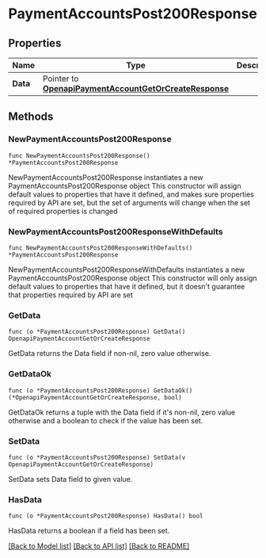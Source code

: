 # PaymentAccountsPost200Response

## Properties

Name | Type | Description | Notes
------------ | ------------- | ------------- | -------------
**Data** | Pointer to [**OpenapiPaymentAccountGetOrCreateResponse**](OpenapiPaymentAccountGetOrCreateResponse.md) |  | [optional] 

## Methods

### NewPaymentAccountsPost200Response

`func NewPaymentAccountsPost200Response() *PaymentAccountsPost200Response`

NewPaymentAccountsPost200Response instantiates a new PaymentAccountsPost200Response object
This constructor will assign default values to properties that have it defined,
and makes sure properties required by API are set, but the set of arguments
will change when the set of required properties is changed

### NewPaymentAccountsPost200ResponseWithDefaults

`func NewPaymentAccountsPost200ResponseWithDefaults() *PaymentAccountsPost200Response`

NewPaymentAccountsPost200ResponseWithDefaults instantiates a new PaymentAccountsPost200Response object
This constructor will only assign default values to properties that have it defined,
but it doesn't guarantee that properties required by API are set

### GetData

`func (o *PaymentAccountsPost200Response) GetData() OpenapiPaymentAccountGetOrCreateResponse`

GetData returns the Data field if non-nil, zero value otherwise.

### GetDataOk

`func (o *PaymentAccountsPost200Response) GetDataOk() (*OpenapiPaymentAccountGetOrCreateResponse, bool)`

GetDataOk returns a tuple with the Data field if it's non-nil, zero value otherwise
and a boolean to check if the value has been set.

### SetData

`func (o *PaymentAccountsPost200Response) SetData(v OpenapiPaymentAccountGetOrCreateResponse)`

SetData sets Data field to given value.

### HasData

`func (o *PaymentAccountsPost200Response) HasData() bool`

HasData returns a boolean if a field has been set.


[[Back to Model list]](../README.md#documentation-for-models) [[Back to API list]](../README.md#documentation-for-api-endpoints) [[Back to README]](../README.md)


